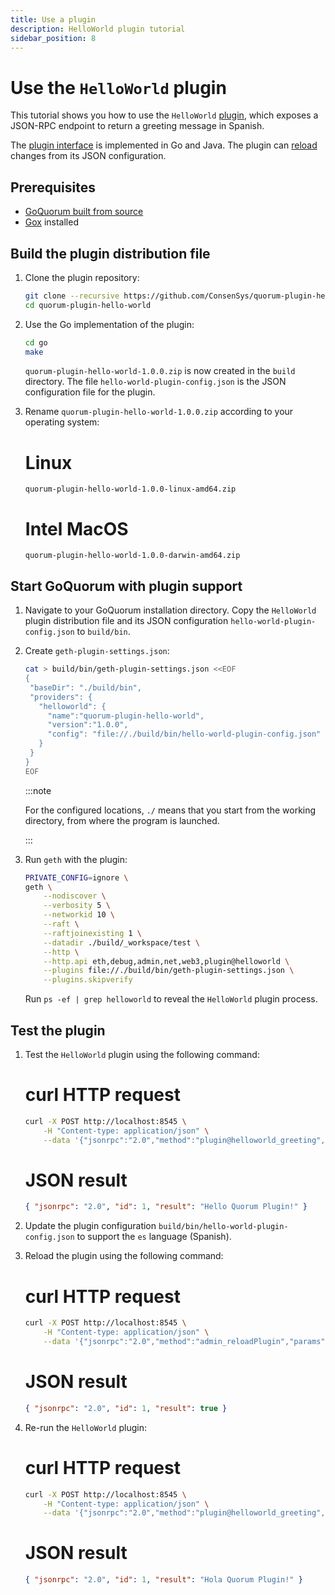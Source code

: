 ```yaml
---
title: Use a plugin
description: HelloWorld plugin tutorial
sidebar_position: 8
---
```


# Use the `HelloWorld` plugin

This tutorial shows you how to use the `HelloWorld` [plugin](../concepts/plugins.md), which exposes a JSON-RPC endpoint to return a greeting message in Spanish.

The [plugin interface](https://github.com/ConsenSys/quorum-plugin-definitions/blob/master/helloworld.proto) is implemented in Go and Java. The plugin can [reload](../concepts/plugins.md#plugin-reloading) changes from its JSON configuration.

## Prerequisites

- [GoQuorum built from source](../deploy/install/binaries.md#goquorum)
- [Gox](https://github.com/mitchellh/gox) installed

## Build the plugin distribution file

1.  Clone the plugin repository:

    ```bash
    git clone --recursive https://github.com/ConsenSys/quorum-plugin-hello-world.git
    cd quorum-plugin-hello-world
    ```

2.  Use the Go implementation of the plugin:

    ```bash
    cd go
    make
    ```

    `quorum-plugin-hello-world-1.0.0.zip` is now created in the `build` directory. The file `hello-world-plugin-config.json` is the JSON configuration file for the plugin.

3.  Rename `quorum-plugin-hello-world-1.0.0.zip` according to your operating system:

    <!--tabs-->

    # Linux

    ```
    quorum-plugin-hello-world-1.0.0-linux-amd64.zip
    ```

    # Intel MacOS

    ```
    quorum-plugin-hello-world-1.0.0-darwin-amd64.zip
    ```

    <!--/tabs-->

## Start GoQuorum with plugin support

1.  Navigate to your GoQuorum installation directory. Copy the `HelloWorld` plugin distribution file and its JSON configuration `hello-world-plugin-config.json` to `build/bin`.

2.  Create `geth-plugin-settings.json`:

    ```bash
    cat > build/bin/geth-plugin-settings.json <<EOF
    {
     "baseDir": "./build/bin",
     "providers": {
       "helloworld": {
         "name":"quorum-plugin-hello-world",
         "version":"1.0.0",
         "config": "file://./build/bin/hello-world-plugin-config.json"
       }
     }
    }
    EOF
    ```

    :::note

    For the configured locations, `./` means that you start from the working directory, from where the program is launched.

    :::

3.  Run `geth` with the plugin:

    ```bash
    PRIVATE_CONFIG=ignore \
    geth \
        --nodiscover \
        --verbosity 5 \
        --networkid 10 \
        --raft \
        --raftjoinexisting 1 \
        --datadir ./build/_workspace/test \
        --http \
        --http.api eth,debug,admin,net,web3,plugin@helloworld \
        --plugins file://./build/bin/geth-plugin-settings.json \
        --plugins.skipverify
    ```

    Run `ps -ef | grep helloworld` to reveal the `HelloWorld` plugin process.

## Test the plugin

1.  Test the `HelloWorld` plugin using the following command:

    <!--tabs-->

    # curl HTTP request

    ```bash
    curl -X POST http://localhost:8545 \
        -H "Content-type: application/json" \
        --data '{"jsonrpc":"2.0","method":"plugin@helloworld_greeting","params":["Quorum Plugin"],"id":1}'
    ```

    # JSON result

    ```json
    { "jsonrpc": "2.0", "id": 1, "result": "Hello Quorum Plugin!" }
    ```

    <!--/tabs-->

2.  Update the plugin configuration `build/bin/hello-world-plugin-config.json` to support the `es` language (Spanish).

3.  Reload the plugin using the following command:

    <!--tabs-->

    # curl HTTP request

    ```bash
    curl -X POST http://localhost:8545 \
        -H "Content-type: application/json" \
        --data '{"jsonrpc":"2.0","method":"admin_reloadPlugin","params":["helloworld"],"id":1}'
    ```

    # JSON result

    ```json
    { "jsonrpc": "2.0", "id": 1, "result": true }
    ```

    <!--/tabs-->

4.  Re-run the `HelloWorld` plugin:

    <!--tabs-->

    # curl HTTP request

    ```bash
    curl -X POST http://localhost:8545 \
        -H "Content-type: application/json" \
        --data '{"jsonrpc":"2.0","method":"plugin@helloworld_greeting","params":["Quorum Plugin"],"id":1}'
    ```

    # JSON result

    ```json
    { "jsonrpc": "2.0", "id": 1, "result": "Hola Quorum Plugin!" }
    ```

    <!--/tabs-->
